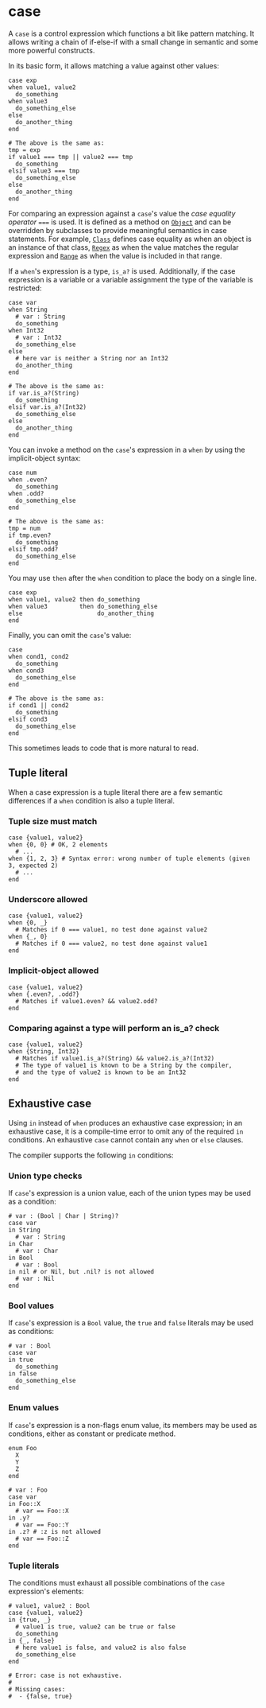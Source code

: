 # case

A `case` is a control expression which functions a bit like pattern matching. It allows writing a chain of if-else-if with a small change in semantic and some more powerful constructs.

In its basic form, it allows matching a value against other values:

```crystal
case exp
when value1, value2
  do_something
when value3
  do_something_else
else
  do_another_thing
end

# The above is the same as:
tmp = exp
if value1 === tmp || value2 === tmp
  do_something
elsif value3 === tmp
  do_something_else
else
  do_another_thing
end
```

For comparing an expression against a `case`'s value the *case equality operator* `===` is used. It is defined as a method on [`Object`](https://crystal-lang.org/api/latest/Object.html#%3D%3D%3D%28other%29-instance-method) and can be overridden by subclasses to provide meaningful semantics in case statements. For example, [`Class`](https://crystal-lang.org/api/latest/Class.html#%3D%3D%3D%28other%29-instance-method) defines case equality as when an object is an instance of that class, [`Regex`](https://crystal-lang.org/api/latest/Regex.html#%3D%3D%3D%28other%3AString%29-instance-method) as when the value matches the regular expression and [`Range`](https://crystal-lang.org/api/latest/Range.html#%3D%3D%3D%28value%29-instance-method) as when the value is included in that range.

If a `when`'s expression is a type, `is_a?` is used. Additionally, if the case expression is a variable or a variable assignment the type of the variable is restricted:

```crystal
case var
when String
  # var : String
  do_something
when Int32
  # var : Int32
  do_something_else
else
  # here var is neither a String nor an Int32
  do_another_thing
end

# The above is the same as:
if var.is_a?(String)
  do_something
elsif var.is_a?(Int32)
  do_something_else
else
  do_another_thing
end
```

You can invoke a method on the `case`'s expression in a `when` by using the implicit-object syntax:

```crystal
case num
when .even?
  do_something
when .odd?
  do_something_else
end

# The above is the same as:
tmp = num
if tmp.even?
  do_something
elsif tmp.odd?
  do_something_else
end
```

You may use `then` after the `when` condition to place the body on a single line.

```crystal
case exp
when value1, value2 then do_something
when value3         then do_something_else
else                     do_another_thing
end
```

Finally, you can omit the `case`'s value:

```crystal
case
when cond1, cond2
  do_something
when cond3
  do_something_else
end

# The above is the same as:
if cond1 || cond2
  do_something
elsif cond3
  do_something_else
end
```

This sometimes leads to code that is more natural to read.

## Tuple literal

When a case expression is a tuple literal there are a few semantic differences if a `when` condition is also a tuple literal.

### Tuple size must match

```crystal
case {value1, value2}
when {0, 0} # OK, 2 elements
  # ...
when {1, 2, 3} # Syntax error: wrong number of tuple elements (given 3, expected 2)
  # ...
end
```

### Underscore allowed

```crystal
case {value1, value2}
when {0, _}
  # Matches if 0 === value1, no test done against value2
when {_, 0}
  # Matches if 0 === value2, no test done against value1
end
```

### Implicit-object allowed

```crystal
case {value1, value2}
when {.even?, .odd?}
  # Matches if value1.even? && value2.odd?
end
```

### Comparing against a type will perform an is_a? check

```crystal
case {value1, value2}
when {String, Int32}
  # Matches if value1.is_a?(String) && value2.is_a?(Int32)
  # The type of value1 is known to be a String by the compiler,
  # and the type of value2 is known to be an Int32
end
```

## Exhaustive case

Using `in` instead of `when` produces an exhaustive case expression; in an exhaustive case, it is a compile-time error to omit any of the required `in` conditions. An exhaustive `case` cannot contain any `when` or `else` clauses.

The compiler supports the following `in` conditions:

### Union type checks

If `case`'s expression is a union value, each of the union types may be used as a condition:

```crystal
# var : (Bool | Char | String)?
case var
in String
  # var : String
in Char
  # var : Char
in Bool
  # var : Bool
in nil # or Nil, but .nil? is not allowed
  # var : Nil
end
```

### Bool values

If `case`'s expression is a `Bool` value, the `true` and `false` literals may be used as conditions:

```crystal
# var : Bool
case var
in true
  do_something
in false
  do_something_else
end
```

### Enum values

If `case`'s expression is a non-flags enum value, its members may be used as conditions, either as constant or predicate method.

```crystal
enum Foo
  X
  Y
  Z
end

# var : Foo
case var
in Foo::X
  # var == Foo::X
in .y?
  # var == Foo::Y
in .z? # :z is not allowed
  # var == Foo::Z
end
```

### Tuple literals

The conditions must exhaust all possible combinations of the `case` expression's elements:

```crystal
# value1, value2 : Bool
case {value1, value2}
in {true, _}
  # value1 is true, value2 can be true or false
  do_something
in {_, false}
  # here value1 is false, and value2 is also false
  do_something_else
end

# Error: case is not exhaustive.
#
# Missing cases:
#  - {false, true}
```
